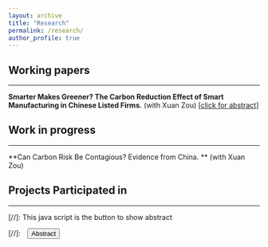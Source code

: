 ```yaml
---
layout: archive
title: "Research"
permalink: /research/
author_profile: true
---
```


## Working papers
---

**Smarter Makes Greener? The Carbon Reduction Effect of Smart Manufacturing in Chinese Listed Firms.** (with Xuan Zou)
[<a href="#/" onclick="visib('RevPref')">click for abstract</a>] 

<div id="RevPref" style="display: none; text-align: justify; line-height: 1.2">
	With the increasing severity of climate impact and industrial carbon regulation,
 manufacturing firms face significant challenges in carbon reduction issues. In this
 study, we employ the firm-level data from Chinese listed manufacturing companies
 between 2011 and 2019, methodically examine the impact of smart manufacturing on
 firm's carbon reduction from both theoretical and empirical vantages. The results
 indicate that: (ⅰ) Smart manufacturing has significantly reduced carbon emissions in
 firms, which remain robust even after conducting various technical tests; (ⅱ) Smart
 manufacturing can reduce firm's carbon emissions due to the technological innovation
 effect, control optimization effect, and digital-intelligence synergy effect; (ⅲ) The carbon
 reduction efficacy of smart manufacturing is found to vary, influenced by the
 heterogeneous characteristics of cities, industries, and firm-types. We for the first time
 delineates the influence and distinct transmission mechanisms by which smart
 manufacturing affects carbon reduction at the micro firm-level within the manufacturing
 industries. It not only provides significant policy insights for China's green and high
quality industrial development, but also offers valuable evidence for global community
 and manufacturing firms grappling with the ecological challenges of carbon emissions. 
<br><br/></div>


## Work in progress
---

**Can Carbon Risk Be Contagious? Evidence from China. ** (with Xuan Zou)


## Projects Participated in
---







[//]: This java script is the button to show abstract
 <script>
  function visib(id) {
   var x = document.getElementById(id);
   if (x.style.display === "block") {
     x.style.display = "none";
   } else {
     x.style.display = "block";
   }
 }
 </script>

 [//]:&emsp;<button onclick="visib('polariz')" class="btn btn--inverse btn--small">Abstract</button>


